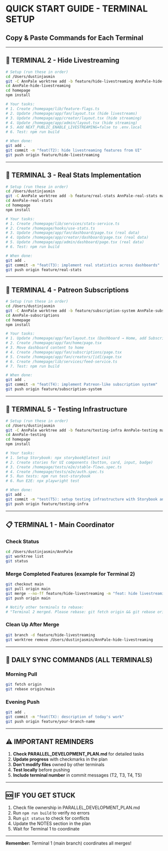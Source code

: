 # QUICK START GUIDE - TERMINAL SETUP
## Copy & Paste Commands for Each Terminal

---

## 🚀 TERMINAL 2 - Hide Livestreaming
```bash
# Setup (run these in order)
cd /Users/dustinjasmin
git -C AnnPale worktree add -b feature/hide-livestreaming AnnPale-hide-livestreaming main
cd AnnPale-hide-livestreaming
cd homepage
npm install

# Your tasks:
# 1. Create /homepage/lib/feature-flags.ts
# 2. Update /homepage/app/fan/layout.tsx (hide livestreams)
# 3. Update /homepage/app/creator/layout.tsx (hide streaming)
# 4. Update /homepage/app/admin/layout.tsx (hide streaming)
# 5. Add NEXT_PUBLIC_ENABLE_LIVESTREAMING=false to .env.local
# 6. Test: npm run build

# When done:
git add .
git commit -m "feat(T2): hide livestreaming features from UI"
git push origin feature/hide-livestreaming
```

---

## 🚀 TERMINAL 3 - Real Stats Implementation
```bash
# Setup (run these in order)
cd /Users/dustinjasmin
git -C AnnPale worktree add -b feature/real-stats AnnPale-real-stats main
cd AnnPale-real-stats
cd homepage
npm install

# Your tasks:
# 1. Create /homepage/lib/services/stats-service.ts
# 2. Create /homepage/hooks/use-stats.ts
# 3. Update /homepage/app/fan/dashboard/page.tsx (real data)
# 4. Update /homepage/app/creator/dashboard/page.tsx (real data)
# 5. Update /homepage/app/admin/dashboard/page.tsx (real data)
# 6. Test: npm run build

# When done:
git add .
git commit -m "feat(T3): implement real statistics across dashboards"
git push origin feature/real-stats
```

---

## 🚀 TERMINAL 4 - Patreon Subscriptions
```bash
# Setup (run these in order)
cd /Users/dustinjasmin
git -C AnnPale worktree add -b feature/subscription-system AnnPale-subscriptions main
cd AnnPale-subscriptions
cd homepage
npm install

# Your tasks:
# 1. Update /homepage/app/fan/layout.tsx (Dashboard → Home, add Subscriptions)
# 2. Create /homepage/app/fan/home/page.tsx
# 3. Move dashboard content to home
# 4. Create /homepage/app/fan/subscriptions/page.tsx
# 5. Create /homepage/app/fan/creators/[id]/page.tsx
# 6. Create /homepage/lib/services/feed-service.ts
# 7. Test: npm run build

# When done:
git add .
git commit -m "feat(T4): implement Patreon-like subscription system"
git push origin feature/subscription-system
```

---

## 🚀 TERMINAL 5 - Testing Infrastructure
```bash
# Setup (run these in order)
cd /Users/dustinjasmin
git -C AnnPale worktree add -b feature/testing-infra AnnPale-testing main
cd AnnPale-testing
cd homepage
npm install

# Your tasks:
# 1. Setup Storybook: npx storybook@latest init
# 2. Create stories for UI components (button, card, input, badge)
# 3. Create /homepage/tests/e2e/stable-flows.spec.ts
# 4. Create /homepage/tests/e2e/auth.spec.ts
# 5. Run tests: npm run test-storybook
# 6. Run E2E: npx playwright test

# When done:
git add .
git commit -m "test(T5): setup testing infrastructure with Storybook and Playwright"
git push origin feature/testing-infra
```

---

## 📋 TERMINAL 1 - Main Coordinator

### Check Status
```bash
cd /Users/dustinjasmin/AnnPale
git worktree list
git status
```

### Merge Completed Features (example for Terminal 2)
```bash
git checkout main
git pull origin main
git merge --no-ff feature/hide-livestreaming -m "feat: hide livestreaming features"
git push origin main

# Notify other terminals to rebase:
# "Terminal 2 merged. Please rebase: git fetch origin && git rebase origin/main"
```

### Clean Up After Merge
```bash
git branch -d feature/hide-livestreaming
git worktree remove /Users/dustinjasmin/AnnPale-hide-livestreaming
```

---

## 🔄 DAILY SYNC COMMANDS (ALL TERMINALS)

### Morning Pull
```bash
git fetch origin
git rebase origin/main
```

### Evening Push
```bash
git add .
git commit -m "feat(TX): description of today's work"
git push origin feature/your-branch-name
```

---

## ⚠️ IMPORTANT REMINDERS

1. **Check PARALLEL_DEVELOPMENT_PLAN.md** for detailed tasks
2. **Update progress** with checkmarks in the plan
3. **Don't modify files** owned by other terminals
4. **Test locally** before pushing
5. **Include terminal number** in commit messages (T2, T3, T4, T5)

---

## 🆘 IF YOU GET STUCK

1. Check file ownership in PARALLEL_DEVELOPMENT_PLAN.md
2. Run `npm run build` to verify no errors
3. Run `git status` to check for conflicts
4. Update the NOTES section in the plan
5. Wait for Terminal 1 to coordinate

---

**Remember:** Terminal 1 (main branch) coordinates all merges!